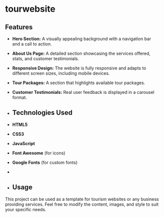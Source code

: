 # tourwebsite
## Features
- **Hero Section:** A visually appealing background with a navigation bar and a call to action.
- **About Us Page:** A detailed section showcasing the services offered, stats, and customer testimonials.
- **Responsive Design:** The website is fully responsive and adapts to different screen sizes, including mobile devices.
- **Tour Packages:** A section that highlights available tour packages.
- **Customer Testimonials:** Real user feedback is displayed in a carousel format.

- ## Technologies Used
- **HTML5**
- **CSS3**
- **JavaScript**
- **Font Awesome** (for icons)
- **Google Fonts** (for custom fonts)

- 
- ## Usage
This project can be used as a template for tourism websites or any business providing services. Feel free to modify the content, images, and style to suit your specific needs.
